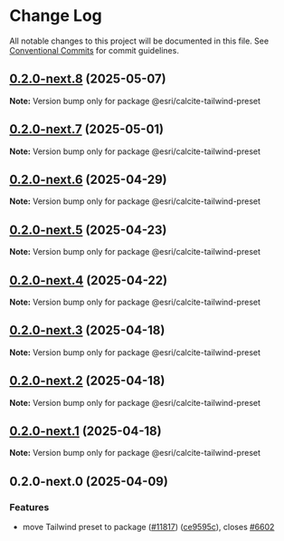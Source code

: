 # Change Log

All notable changes to this project will be documented in this file.
See [Conventional Commits](https://conventionalcommits.org) for commit guidelines.

## [0.2.0-next.8](https://github.com/Esri/calcite-design-system/compare/@esri/calcite-tailwind-preset@0.2.0-next.7...@esri/calcite-tailwind-preset@0.2.0-next.8) (2025-05-07)

**Note:** Version bump only for package @esri/calcite-tailwind-preset

## [0.2.0-next.7](https://github.com/Esri/calcite-design-system/compare/@esri/calcite-tailwind-preset@0.2.0-next.6...@esri/calcite-tailwind-preset@0.2.0-next.7) (2025-05-01)

**Note:** Version bump only for package @esri/calcite-tailwind-preset

## [0.2.0-next.6](https://github.com/Esri/calcite-design-system/compare/@esri/calcite-tailwind-preset@0.2.0-next.5...@esri/calcite-tailwind-preset@0.2.0-next.6) (2025-04-29)

**Note:** Version bump only for package @esri/calcite-tailwind-preset

## [0.2.0-next.5](https://github.com/Esri/calcite-design-system/compare/@esri/calcite-tailwind-preset@0.2.0-next.4...@esri/calcite-tailwind-preset@0.2.0-next.5) (2025-04-23)

**Note:** Version bump only for package @esri/calcite-tailwind-preset

## [0.2.0-next.4](https://github.com/Esri/calcite-design-system/compare/@esri/calcite-tailwind-preset@0.2.0-next.3...@esri/calcite-tailwind-preset@0.2.0-next.4) (2025-04-22)

**Note:** Version bump only for package @esri/calcite-tailwind-preset

## [0.2.0-next.3](https://github.com/Esri/calcite-design-system/compare/@esri/calcite-tailwind-preset@0.2.0-next.2...@esri/calcite-tailwind-preset@0.2.0-next.3) (2025-04-18)

**Note:** Version bump only for package @esri/calcite-tailwind-preset

## [0.2.0-next.2](https://github.com/Esri/calcite-design-system/compare/@esri/calcite-tailwind-preset@0.2.0-next.1...@esri/calcite-tailwind-preset@0.2.0-next.2) (2025-04-18)

**Note:** Version bump only for package @esri/calcite-tailwind-preset

## [0.2.0-next.1](https://github.com/Esri/calcite-design-system/compare/@esri/calcite-tailwind-preset@0.2.0-next.0...@esri/calcite-tailwind-preset@0.2.0-next.1) (2025-04-18)

**Note:** Version bump only for package @esri/calcite-tailwind-preset

## 0.2.0-next.0 (2025-04-09)

### Features

- move Tailwind preset to package ([#11817](https://github.com/Esri/calcite-design-system/issues/11817)) ([ce9595c](https://github.com/Esri/calcite-design-system/commit/ce9595cff9b1c93ab827eb9c51d6ecae6a709d0b)), closes [#6602](https://github.com/Esri/calcite-design-system/issues/6602)
